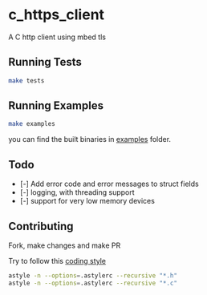 # c_https_client
A C http client using mbed tls 

## Running Tests

```bash
make tests
```

## Running Examples

```bash
make examples
```

you can find the built binaries in [examples](./examples) folder.

## Todo

- [-] Add error code and error messages to struct fields
- [-] logging, with threading support
- [-] support for very low memory devices

## Contributing

Fork, make changes and make PR

Try to follow this [coding style](./.astylerc)

```bash
astyle -n --options=.astylerc --recursive "*.h"
astyle -n --options=.astylerc --recursive "*.c"
```

